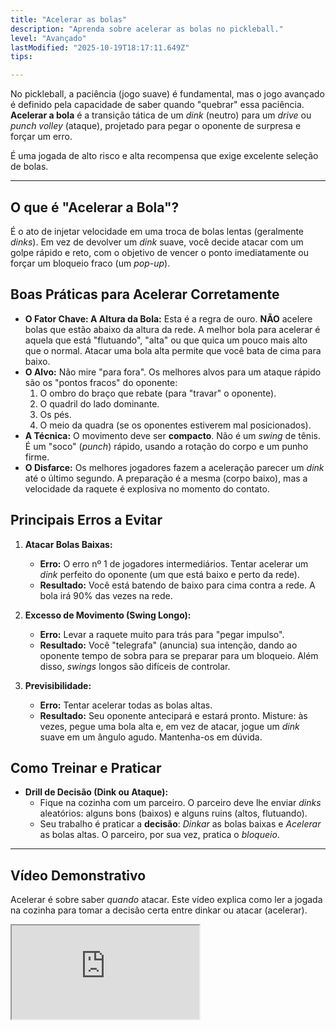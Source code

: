 ```yaml
---
title: "Acelerar as bolas"
description: "Aprenda sobre acelerar as bolas no pickleball."
level: "Avançado"
lastModified: "2025-10-19T18:17:11.649Z"
tips:

---
```


No pickleball, a paciência (jogo suave) é fundamental, mas o jogo avançado é definido pela capacidade de saber quando "quebrar" essa paciência. **Acelerar a bola** é a transição tática de um *dink* (neutro) para um *drive* ou *punch volley* (ataque), projetado para pegar o oponente de surpresa e forçar um erro.

É uma jogada de alto risco e alta recompensa que exige excelente seleção de bolas.

---

## O que é "Acelerar a Bola"?

É o ato de injetar velocidade em uma troca de bolas lentas (geralmente *dinks*). Em vez de devolver um *dink* suave, você decide atacar com um golpe rápido e reto, com o objetivo de vencer o ponto imediatamente ou forçar um bloqueio fraco (um *pop-up*).

## Boas Práticas para Acelerar Corretamente

* **O Fator Chave: A Altura da Bola:** Esta é a regra de ouro. **NÃO** acelere bolas que estão abaixo da altura da rede. A melhor bola para acelerar é aquela que está "flutuando", "alta" ou que quica um pouco mais alto que o normal. Atacar uma bola alta permite que você bata de cima para baixo.
* **O Alvo:** Não mire "para fora". Os melhores alvos para um ataque rápido são os "pontos fracos" do oponente:
    1.  O ombro do braço que rebate (para "travar" o oponente).
    2.  O quadril do lado dominante.
    3.  Os pés.
    4.  O meio da quadra (se os oponentes estiverem mal posicionados).
* **A Técnica:** O movimento deve ser **compacto**. Não é um *swing* de tênis. É um "soco" (*punch*) rápido, usando a rotação do corpo e um punho firme.
* **O Disfarce:** Os melhores jogadores fazem a aceleração parecer um *dink* até o último segundo. A preparação é a mesma (corpo baixo), mas a velocidade da raquete é explosiva no momento do contato.

## Principais Erros a Evitar

1.  **Atacar Bolas Baixas:**
    * **Erro:** O erro nº 1 de jogadores intermediários. Tentar acelerar um *dink* perfeito do oponente (um que está baixo e perto da rede).
    * **Resultado:** Você está batendo de baixo para cima contra a rede. A bola irá 90% das vezes na rede.

2.  **Excesso de Movimento (Swing Longo):**
    * **Erro:** Levar a raquete muito para trás para "pegar impulso".
    * **Resultado:** Você "telegrafa" (anuncia) sua intenção, dando ao oponente tempo de sobra para se preparar para um bloqueio. Além disso, *swings* longos são difíceis de controlar.

3.  **Previsibilidade:**
    * **Erro:** Tentar acelerar todas as bolas altas.
    * **Resultado:** Seu oponente antecipará e estará pronto. Misture: às vezes, pegue uma bola alta e, em vez de atacar, jogue um *dink* suave em um ângulo agudo. Mantenha-os em dúvida.

## Como Treinar e Praticar

* **Drill de Decisão (Dink ou Ataque):**
    * Fique na cozinha com um parceiro. O parceiro deve lhe enviar *dinks* aleatórios: alguns bons (baixos) e alguns ruins (altos, flutuando).
    * Seu trabalho é praticar a **decisão**: *Dinkar* as bolas baixas e *Acelerar* as bolas altas. O parceiro, por sua vez, pratica o *bloqueio*.

---

## Vídeo Demonstrativo

Acelerar é sobre saber *quando* atacar. Este vídeo explica como ler a jogada na cozinha para tomar a decisão certa entre dinkar ou atacar (acelerar).

<div class="youtube-video">
  <iframe 
    src="https://www.youtube.com/embed/kR2m19oXJ1E?rel=0&modestbranding=1&fs=1&cc_load_policy=1" 
    title="Pickleball - Como escolher o golpe certo e fazer a leitura da jogada na Cozinha (YouTube)" 
    allow="accelerometer; autoplay; clipboard-write; encrypted-media; gyroscope; picture-in-picture" 
    allowfullscreen>
  </iframe>
</div>